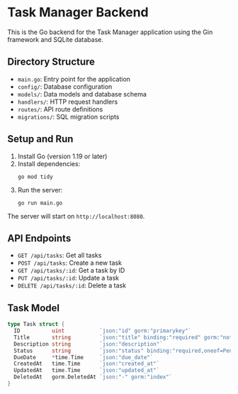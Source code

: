 # Task Manager Backend

This is the Go backend for the Task Manager application using the Gin framework and SQLite database.

## Directory Structure

- `main.go`: Entry point for the application
- `config/`: Database configuration
- `models/`: Data models and database schema
- `handlers/`: HTTP request handlers
- `routes/`: API route definitions
- `migrations/`: SQL migration scripts

## Setup and Run

1. Install Go (version 1.19 or later)
2. Install dependencies:
   ```
   go mod tidy
   ```
3. Run the server:
   ```
   go run main.go
   ```

The server will start on `http://localhost:8080`.

## API Endpoints

- `GET /api/tasks`: Get all tasks
- `POST /api/tasks`: Create a new task
- `GET /api/tasks/:id`: Get a task by ID
- `PUT /api/tasks/:id`: Update a task
- `DELETE /api/tasks/:id`: Delete a task

## Task Model

```go
type Task struct {
  ID          uint           `json:"id" gorm:"primarykey"`
  Title       string         `json:"title" binding:"required" gorm:"not null"`
  Description string         `json:"description"`
  Status      string         `json:"status" binding:"required,oneof=Pending In-Progress Completed" gorm:"not null;default:Pending"`
  DueDate     *time.Time     `json:"due_date"`
  CreatedAt   time.Time      `json:"created_at"`
  UpdatedAt   time.Time      `json:"updated_at"`
  DeletedAt   gorm.DeletedAt `json:"-" gorm:"index"`
}
```
